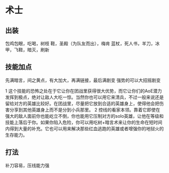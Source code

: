 # 术士

## 出装
包鸡包眼，吃喝，树枝
鞋，圣殿（为队友而出），梅肯
蓝杖，死人书，羊刀，冰甲，飞鞋，暗灭，刷新

## 技能加点
先满暗言，间之黄点，有大加大，再满链接，最后满剧变
强势的可以大招摇剧变

1 这个技能的恐怖之处在于它让你在团战里获得很大优势，而它让你们的AoE潜力发挥到极点，绝对让敌人大吃一惊。当然你也可以用它来清兵，不过一般来说还是留给对方的英雄比较好。在团战里，尽量把它放到合适的英雄身上，使得他会把伤害分享到其他英雄身上而不是分到小兵那里。
2 控线的看家本领。靠着它即使在强大的敌人面前你也能屹立不倒，你也能用它压制对方的solo英雄，让他在等级和技能上落后于你。如果你陷入危险，你可以用吃树+暗言术来让你的生命在短时间内得到大量的补充。它也可以用来解决那些红血逃跑的英雄或者增强你的地狱火的生存能力。

## 打法
补刀容易，压线能力强